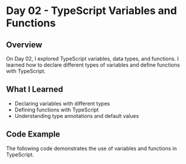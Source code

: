 # Day 02 - TypeScript Variables and Functions

## Overview
On Day 02, I explored TypeScript variables, data types, and functions. I learned how to declare different types of variables and define functions with TypeScript.

## What I Learned
- Declaring variables with different types
- Defining functions with TypeScript
- Understanding type annotations and default values

## Code Example
The following code demonstrates the use of variables and functions in TypeScript.
